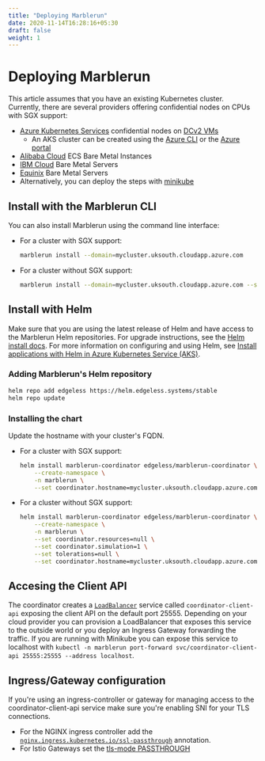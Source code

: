 ```yaml
---
title: "Deploying Marblerun"
date: 2020-11-14T16:28:16+05:30
draft: false
weight: 1
---
```


# Deploying Marblerun

This article assumes that you have an existing Kubernetes cluster. Currently, there are several providers offering confidential nodes on CPUs with SGX support:

* [Azure Kubernetes Services](https://docs.microsoft.com/en-us/azure/confidential-computing/confidential-nodes-aks-overview) confidential nodes on [DCv2 VMs](https://docs.microsoft.com/en-us/azure/confidential-computing/confidential-computing-enclaves)
    * An AKS cluster can be created using the [Azure CLI](https://docs.microsoft.com/en-us/azure/aks/kubernetes-walkthrough) or the [Azure portal](https://docs.microsoft.com/en-us/azure/aks/kubernetes-walkthrough-portal)
* [Alibaba Cloud](https://www.alibabacloud.com/help/doc-detail/108507.htm) ECS Bare Metal Instances
* [IBM Cloud](https://cloud.ibm.com/docs/bare-metal?topic=bare-metal-bm-server-provision-sgx) Bare Metal Servers
* [Equinix](https://metal.equinix.com/product/features/) Bare Metal Servers
* Alternatively, you can deploy the steps with [minikube](https://minikube.sigs.k8s.io/docs/start/)


## Install with the Marblerun CLI

You can also install Marblerun using the command line interface:

* For a cluster with SGX support:

    ```bash
    marblerun install --domain=mycluster.uksouth.cloudapp.azure.com
    ```

* For a cluster without SGX support:

    ```bash
    marblerun install --domain=mycluster.uksouth.cloudapp.azure.com --simulation
    ```

## Install with Helm

Make sure that you are using the latest release of Helm and have access to the Marblerun Helm repositories. For upgrade instructions, see the [Helm install docs](https://docs.helm.sh/using_helm/#installing-helm). For more information on configuring and using Helm, see [Install applications with Helm in Azure Kubernetes Service (AKS)](https://docs.microsoft.com/en-us/azure/aks/kubernetes-helm).

### Adding Marblerun's Helm repository

```bash
helm repo add edgeless https://helm.edgeless.systems/stable
helm repo update
```

### Installing the chart

Update the hostname with your cluster's FQDN.

* For a cluster with SGX support:

    ```bash
    helm install marblerun-coordinator edgeless/marblerun-coordinator \
        --create-namespace \
        -n marblerun \
        --set coordinator.hostname=mycluster.uksouth.cloudapp.azure.com
    ```

* For a cluster without SGX support:

    ```bash
    helm install marblerun-coordinator edgeless/marblerun-coordinator \
        --create-namespace \
        -n marblerun \
        --set coordinator.resources=null \
        --set coordinator.simulation=1 \
        --set tolerations=null \
        --set coordinator.hostname=mycluster.uksouth.cloudapp.azure.com
    ```

## Accesing the Client API

The coordinator creates a [`LoadBalancer`](https://kubernetes.io/docs/concepts/services-networking/service/#loadbalancer) service called `coordinator-client-api` exposing the client API on the default port 25555.
Depending on your cloud provider you can provision a LoadBalancer that exposes this service to the outside world or you deploy an Ingress Gateway forwarding the traffic.
If you are running with Minikube you can expose this service to localhost with `kubectl -n marblerun port-forward svc/coordinator-client-api 25555:25555 --address localhost`.

## Ingress/Gateway configuration

If you're using an ingress-controller or gateway for managing access to the coordinator-client-api service make sure you're enabling SNI for your TLS connections.

* For the NGINX ingress controller add the [`nginx.ingress.kubernetes.io/ssl-passthrough`](https://kubernetes.github.io/ingress-nginx/user-guide/nginx-configuration/annotations/#ssl-passthrough) annotation.
* For Istio Gateways set the [tls-mode PASSTHROUGH](https://istio.io/latest/docs/tasks/traffic-management/ingress/ingress-sni-passthrough/#configure-an-ingress-gateway)
